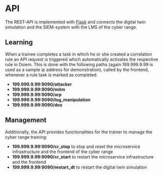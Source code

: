 # API

The REST-API is implemented with [Flask](https://flask.palletsprojects.com/en/1.1.x/) and connects the digital twin simulation and the SIEM-system with the LMS of the cyber range. 

## Learning

When a trainee completes a task in which he or she created a correlation rule an API request is triggered which automatically activates the respective rule in Dsiem. 
This is done with the following paths (again 199.999.9.99 is used as a sample ip address for demonstration), called by the frontend, whenever a rule task is marked as completed.

- **199.999.9.99:9090/attacker**
- **199.999.9.99:9090/mitm**
- **199.999.9.99:9090/arp**
- **199.999.9.99:9090/log_manipulation**
- **199.999.9.99:9090/dos**

## Management 

Additionally, the API provides functionalities for the trainer to manage the cyber range training:

- **199.999.9.99:9090/cr_stop** to stop and reset the microservice infrastructure and the frontend of the cyber range 
- **199.999.9.99:9090/cr_start** to restart the microservice infrastructure and the frontend
- **199.999.9.99:9090/restart_dt** to restart the digital twin simulation
